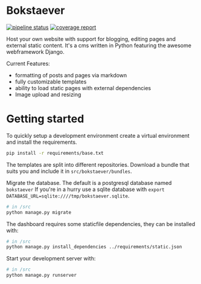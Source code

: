 # Bokstaever
[![pipeline status](https://dev.cryptec.at/root/bokstaever/badges/develop/pipeline.svg)](https://dev.cryptec.at/root/bokstaever/commits/develop) [![coverage report](https://dev.cryptec.at/root/bokstaever/badges/develop/coverage.svg)](https://dev.cryptec.at/root/bokstaever/commits/develop)

Host your own website with support for blogging, editing pages and external static content. It's a cms written in Python featuring the
awesome webframework Django.

Current Features:

- formatting of posts and pages via markdown
- fully customizable templates
- ability to load static pages with external dependencies
- Image upload and resizing

# Getting started

To quickly setup a development environment create a virtual environment
and install the requirements.

````bash
pip install -r requirements/base.txt
````

The templates are split into different repositories. Download a bundle that suits you and include it in `src/bokstaever/bundles`.

Migrate the database. The default is a postgresql database named `bokstaever`  If you're in a hurry use a sqlite database with ``export DATABASE_URL=sqlite:////tmp/bokstaever.sqlite``.

````bash
# in /src
python manage.py migrate
````

The dashboard requires some staticfile dependencies, they can be installed with:
````bash
# in /src
python manage.py install_dependencies ../requirements/static.json
````

Start your development server with:
````bash
# in /src
python manage.py runserver
````
